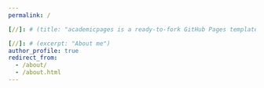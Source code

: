 ```yaml
---
permalink: /

[//]: # (title: "academicpages is a ready-to-fork GitHub Pages template for academic personal websites")

[//]: # (excerpt: "About me")
author_profile: true
redirect_from: 
  - /about/
  - /about.html
---
```


